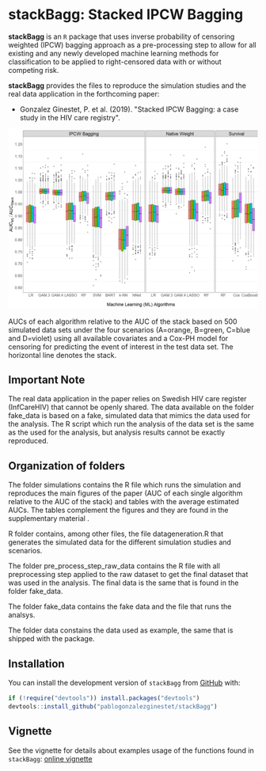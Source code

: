# stackBagg: Stacked IPCW Bagging

**stackBagg** is an `R` package that uses inverse probability of censoring weighted
(IPCW) bagging approach as a pre-processing step to allow for all existing and any
newly developed machine learning methods for classification to be applied to right-censored data with or
without competing risk.

**stackBagg** provides the files to reproduce the simulation studies and the real data application in the forthcoming paper:
* Gonzalez Ginestet, P. et al. (2019). "Stacked IPCW Bagging: a case study in the HIV care
registry".

![](figure/boxplot_sim1_coxph_stack.png)

AUCs of each algorithm relative to the AUC of the stack based on 500 simulated data sets under the four scenarios (A=orange, B=green, C=blue and D=violet) using all available covariates and a Cox-PH model for censoring for predicting the event of interest in the test data set. The horizontal line denotes the stack.

## Important Note

The real data application in the paper relies on Swedish HIV care register (InfCareHIV) that cannot be openly shared. The data available on the folder fake_data is based on a fake, simulated  data that mimics the data used for the analysis. The R script which run the analysis of the data set is the same as the used for the analysis, but analysis results cannot be exactly reproduced. 

## Organization of folders

The folder simulations contains the R file which runs the simulation and reproduces the main figures of the paper (AUC of each single algorithm relative to the AUC of the stack) and tables with the average estimated AUCs. The tables complement the figures and they are found in the supplementary material . 

R folder contains, among other files, the file datageneration.R that generates the simulated data for the different simulation studies and scenarios.

The folder pre_process_step_raw_data contains the R file with all preprocessing step applied to the raw dataset to get the final dataset that was used in the analysis. The final data is the same that is found in the folder fake_data.

The folder fake_data contains the fake data and the file that runs the analsys.

The folder data constains the data used as example, the same that is shipped with the package.


## Installation

You can install the development version of `stackBagg` from [GitHub](https://github.com/pablogonzalezginestet/stackBagg) with:


```R
if (!require("devtools")) install.packages("devtools")
devtools::install_github("pablogonzalezginestet/stackBagg")
```


## Vignette


See the vignette for details about examples usage of the functions found in  `stackBagg`: [online vignette](https://pablogonzalezginestet.github.io/stackBagg/)



